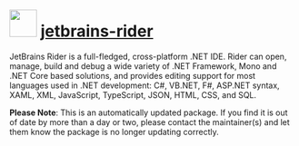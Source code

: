 # <img src="https://cdn.jsdelivr.net/gh/mkevenaar/chocolatey-packages@133f6f90e6e314bf853a18be3c869623472abba2/icons/jetbrains-rider.png" width="48" height="48"/> [jetbrains-rider](https://community.chocolatey.org/packages/jetbrains-rider)

JetBrains Rider is a full-fledged, cross-platform .NET IDE. Rider can open, manage, build and debug a wide variety of .NET Framework, Mono and .NET Core based solutions, and provides editing support for most languages used in .NET development: C#, VB.NET, F#, ASP.NET syntax, XAML, XML, JavaScript, TypeScript, JSON, HTML, CSS, and SQL.

**Please Note**: This is an automatically updated package. If you find it is
out of date by more than a day or two, please contact the maintainer(s) and
let them know the package is no longer updating correctly.
